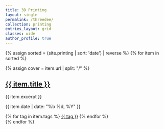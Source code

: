 ```yaml
---
title: 3D Printing
layout: single
permalink: /threedee/
collection: printing
entries_layout: grid
classes: wide
author_profile: true
---
```


{% assign sorted = (site.printing | sort: 'date') | reverse %}
{% for item in sorted %}
<div class="grid__item">
 {% assign cover = item.url | split: "/" %}
  <article class="archive__item" itemscope="" itemtype="https://schema.org/CreativeWork">
      <div class="archive__item-teaser">
        <img src="{{ item.header.teaser }}" alt="">
      </div>
    <h2 class="archive__item-title" itemprop="headline">
        <a href="{{ item.url}}" rel="permalink">{{ item.title }}
</a>
    </h2>
    <p class="archive__item-excerpt" itemprop="description">{{ item.excerpt }}</p>
    <p class="portfolio_date"><i class="fa fa-calendar-alt fa-w-14 fa-fw" aria-hidden="true"></i> {{ item.date | date: "%b %d, %Y" }}</p>
    <div class="tag-container">
        {% for tag in item.tags %}
            <a href="{{ tag.url }}/tags/{{ tag }}/" class="tag">{{ tag }}</a>
        {% endfor %}
    </div>
  </article>
</div>
{% endfor %}
